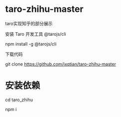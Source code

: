 # taro-zhihu-master
taro实现知乎的部分展示

安装 Taro 开发工具 @tarojs/cli


npm install -g @tarojs/cli


下载代码


git clone https://github.com/jxqtian/taro-zhihu-master

# 安装依赖

cd taro_zhihu

npm i
